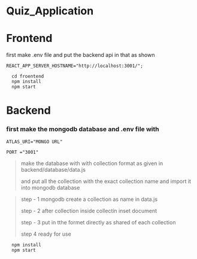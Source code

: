 # Quiz_Application

# Frontend 

 first make .env file and put the backend api in that as  shown 
```
REACT_APP_SERVER_HOSTNAME="http://localhost:3001/";
```

```
  cd froentend
  npm install
  npm start
```

# Backend
  ### first make the mongodb database  and .env file with
  ```
  ATLAS_URI="MONGO URL"
  
  PORT ="3001"

```

> make the database with with collection format as given in backend/database/data.js
>
> and put all the collection with the exact collection name and import it into mongodb database 

>step - 1  mongodb create a collection as name in data.js
>
>step - 2  after collection inside collectin inset document
>
>step - 3  put in tthe formet directly as shared of each collection
>
>step 4 ready for use

```
  npm install
  npm start
```
